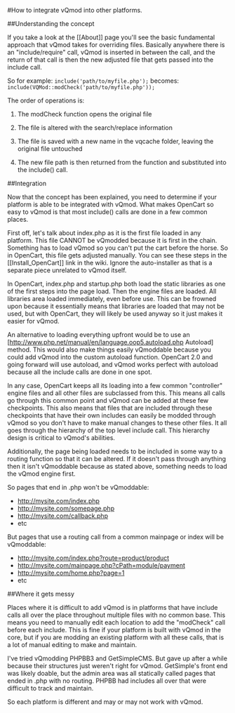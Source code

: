 #How to integrate vQmod into other platforms.

##Understanding the concept

If you take a look at the [[About]] page you'll see the basic fundamental approach that vQmod takes for overriding files. Basically anywhere there is an "include/require" call, vQmod is inserted in between the call, and the return of that call is then the new adjusted file that gets passed into the include call.

So for example:
`include('path/to/myfile.php');`
becomes:
`include(VQMod::modCheck('path/to/myfile.php'));`

The order of operations is:

1. The modCheck function opens the original file

2. The file is altered with the search/replace information

3. The file is saved with a new name in the vqcache folder, leaving the original file untouched

4. The new file path is then returned from the function and substituted into the include() call.


##Integration

Now that the concept has been explained, you need to determine if your platform is able to be integrated with vQmod. What makes OpenCart so easy to vQmod is that most include() calls are done in a few common places. 

First off, let's talk about index.php as it is the first file loaded in any platform. This file CANNOT be vQmodded because it is first in the chain. Something has to load vQmod so you can't put the cart before the horse. So in OpenCart, this file gets adjusted manually. You can see these steps in the [[Install_OpenCart]] link in the wiki. Ignore the auto-installer as that is a separate piece unrelated to vQmod itself.

In OpenCart, index.php and startup.php both load the static libraries as one of the first steps into the page load. Then the engine files are loaded. All libraries area loaded immediately, even before use. This can be frowned upon because it essentially means that libraries are loaded that may not be used, but with OpenCart, they will likely be used anyway so it just makes it easier for vQmod. 

An alternative to loading everything upfront would be to use an [http://www.php.net/manual/en/language.oop5.autoload.php Autoload] method. This would also make things easily vQmoddable because you could add vQmod into the custom autoload function. OpenCart 2.0 and going forward will use autoload, and vQmod works perfect with autoload because all the include calls are done in one spot.

In any case, OpenCart keeps all its loading into a few common "controller" engine files and all other files are subclassed from this. This means all calls go through this common point and vQmod can be added at these few checkpoints. This also means that files that are included through these checkpoints that have their own includes can easily be modded through vQmod so you don't have to make manual changes to these other files. It all goes through the hierarchy of the top level include call. This hierarchy design is critical to vQmod's abilities.

Additionally, the page being loaded needs to be included in some way to a routing function so that it can be altered. If it doesn't pass through anything then it isn't vQmoddable because as stated above, something needs to load the vQmod engine first.

So pages that end in .php won't be vQmoddable:
  * http://mysite.com/index.php
  * http://mysite.com/somepage.php
  * http://mysite.com/callback.php
  * etc

But pages that use a routing call from a common mainpage or index will be vQmoddable:
  * http://mysite.com/index.php?route=product/product
  * http://mysite.com/mainpage.php?cPath=module/payment
  * http://mysite.com/home.php?page=1
  * etc


##Where it gets messy

Places where it is difficult to add vQmod is in platforms that have include calls all over the place throughout multiple files with no common base. This means you need to manually edit each location to add the "modCheck" call before each include. This is fine if your platform is built with vQmod in the core, but if you are modding an existing platform with all these calls, that is a lot of manual editing to make and maintain.

I've tried vQmodding PHPBB3 and GetSimpleCMS. But gave up after a while because their structures just weren't right for vQmod. GetSimple's front end was likely doable, but the admin area was all statically called pages that ended in .php with no routing. PHPBB had includes all over that were difficult to track and maintain.

So each platform is different and may or may not work with vQmod.
